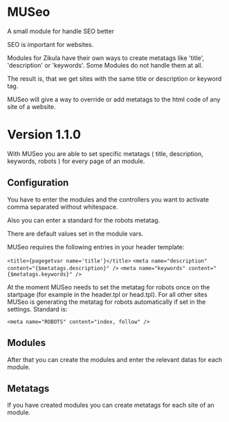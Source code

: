 MUSeo
=====

A small module for handle SEO better

SEO is important for websites.

Modules for Zikula have their own ways to create metatags like 'title', 'description' or 'keywords'.
Some Modules do not handle them at all.

The result is, that we get sites with the same title or description or keyword tag.

MUSeo will give a way to override or add metatags to the html code of any site of a website.

Version 1.1.0
=============

With MUSeo you are able to set specific metatags ( title, description, keywords, robots ) for every page of an module.

Configuration
----------------  

You have to enter the modules and the controllers you want to activate comma separated without whitespace.

Also you can enter a standard for the robots metatag.

There are default values set in the module vars.

MUSeo requires the following entries in your header template:
 
`<title>{pagegetvar name='title'}</title>`
`<meta name="description" content="{$metatags.description}" />`
`<meta name="keywords" content="{$metatags.keywords}" />`

At the moment MUSeo needs to set the metatag for robots once on the startpage (for example in the header.tpl or head.tpl).
For all other sites MUSeo is generating the metatag for robots automatically if set in the settings. 
Standard is: 

`<meta name="ROBOTS" content="index, follow" />`

Modules
---------------

After that you can create the modules and enter the relevant datas for each module.

Metatags
---------------

If you have created modules you can create metatags for each site of an module.
